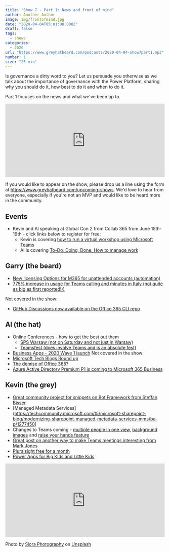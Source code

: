 ```yaml
---
title: "Show 7 - Part 1: News and front of mind"
author: Another Author
image: img/frontofmind.jpg
date: "2020-04-04T05:01:00.000Z"
draft: false
tags: 
  - shows
categories:
  - 2020
url: "https://www.greyhatbeard.com/podcasts/2020-04-04-show7part1.mp3"
number: 1
size: "25 min"
---
```


Is governance a dirty word to you? Let us persuade you otherwise as we talk about the importance of governance with the Power Platform, sharing why you should do it, how best to do it and when to do it.

Part 1 focuses on the news and what we've been up to. 

<iframe src="https://open.spotify.com/embed-podcast/episode/2aB85ARC4yR4a1AkP3MkaX" width="100%" height="232" frameborder="0" allowtransparency="true" allow="encrypted-media"></iframe>

If you would like to appear on the show, please drop us a line using the form at https://www.greyhatbeard.com/upcoming-shows. We'd love to hear from everyone, especially if you're not an MVP and would like to be heard more in the community.

## Events
- Kevin and Al speaking at Global Con 2 from Collab 365 from June 15th-19th - click links below to register for free:
  - Kevin is covering [how to run a virtual workshop using Microsoft Teams](https://partners.collab365.community/16428/41362)
  - Al is covering [To-Do, Doing, Done: How to manage work](https://partners.collab365.community/16428/41362)

## Garry (the beard)
- [New licensing Options for M365 for unattended accounts (automation)](https://developer.microsoft.com/en-us/office/blogs/new-licensing-options-for-microsoft-365-for-unattended-scenarios/)
- [775% increase in usage for Teams calling and minutes in Italy (not quite as big as first reported!))](https://www.zdnet.com/article/microsoft-cloud-services-demand-up-775-percent-prioritization-rules-in-place-due-to-covid-19/)

Not covered in the show:
- [GitHub Discussions now available on the Office 365 CLI repo](https://github.com/pnp/office365-cli/discussions)

## Al (the hat)
- Online Conferences - how to get the best out them
  - [SPS Warsaw (not on Saturday and not just in Warsaw)](https://www.spsevents.org/event/warsawvirtual2020/)
  - [Teamsfest (does involve Teams and is an absolute fest)](https://microsoft365pro.co.uk/teamsfest/)
- [Business Apps - 2020 Wave 1 launch](https://cloudblogs.microsoft.com/dynamics365/bdm/2020/04/02/2020-release-wave-1-launches-with-new-apps-and-over-400-features/)
  Not covered in the show:
- [Microsoft Tech Blogs Round up](https://techcommunity.microsoft.com/t5/tech-community-blog/the-april-3rd-weekly-roundup-is-posted/ba-p/1280173)
- [The demise of Office 365?](https://www.microsoft.com/en-gb/microsoft-365/blog/2020/03/30/new-microsoft-365-offerings-small-and-medium-sized-businesses/)
- [Azure Active Directory Premium P1 is coming to Microsoft 365 Business](https://techcommunity.microsoft.com/t5/small-and-medium-business-blog/azure-active-directory-premium-p1-is-coming-to-microsoft-365/ba-p/1275496)

## Kevin (the grey)
- [Great community project for snippets on Bot Framework from Steffan Bisser](https://marketplace.visualstudio.com/items?itemName=BotFrameworkCommunity.bfc-vscode-snippets)
- [Managed Metadata Services](https://techcommunity.microsoft.com/t5/microsoft-sharepoint-blog/modernizing-sharepoint-managed-metadata-services-mms/ba-p/1277450]
- Changes to Teams coming - [multiple people in one view](https://microsoftteams.uservoice.com/forums/555103-public/suggestions/17010055-show-video-for-all-people-in-video-meeting), [background images](https://microsoftteams.uservoice.com/forums/555103-public/suggestions/38824921-load-picture-as-background-instead-of-blur-backgro) and [raise your hands feature](https://microsoftteams.uservoice.com/forums/555103-public/suggestions/35262385-add-a-raise-your-hand-feature-in-meetings)
- [Great post on another way to make Teams meetings interesting from Mark Jones](https://collab365.community/how-to-use-snapchat-filters-in-a-microsoft-teams-meeting/)
- [Pluralsight free for a month](https://www.pluralsight.com)
- [Power Apps for Big Kids and Little Kids](https://secure.meetup.com/register/?referrer_n=event&referrer_i=269830939&ctx=ref)

<iframe src="https://open.spotify.com/embed-podcast/episode/2aB85ARC4yR4a1AkP3MkaX" width="100%" height="232" frameborder="0" allowtransparency="true" allow="encrypted-media"></iframe>

Photo by [Siora Photography](https://unsplash.com/@siora18?utm_source=unsplash&utm_medium=referral&utm_content=creditCopyText) on [Unsplash](https://unsplash.com/@siora18)